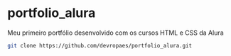 # portfolio_alura
Meu primeiro portfólio desenvolvido com os cursos HTML e CSS da Alura
```bash
git clone https://github.com/devropaes/portfolio_alura.git


